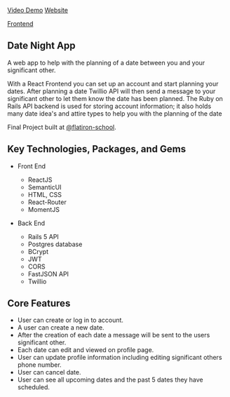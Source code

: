 [Video Demo](https://www.youtube.com/watch?v=hPQ0CEdQxxY&t=30s)
[Website](https://datenightap.herokuapp.com/)

[Frontend](https://github.com/jmhill91/Date-Night-Frontend)

## Date Night App

A web app to help with the planning of a date between you and your significant other.

With a React Frontend you can set up an account and start planning your dates. After planning a date Twillio API will then send a message to your significant other to let them know the date has been planned. The Ruby on Rails API backend is used for storing account information; it also holds many date idea's and attire types to help you with the planning of the date

Final Project built at [@flatiron-school](https://github.com/flatiron-school).

## Key Technologies, Packages, and Gems

- Front End

  - ReactJS
  - SemanticUI
  - HTML, CSS
  - React-Router
  - MomentJS

- Back End
  - Rails 5 API
  - Postgres database
  - BCrypt
  - JWT
  - CORS
  - FastJSON API
  - Twillio

## Core Features

- User can create or log in to account.
- A user can create a new date.
- After the creation of each date a message will be sent to the users significant other.
- Each date can edit and viewed on profile page.
- User can update profile information including editing significant others phone number.
- User can cancel date.
- User can see all upcoming dates and the past 5 dates they have scheduled.
